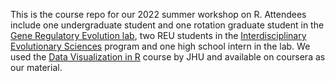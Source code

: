 This is the course repo for our 2022 summer workshop on R. Attendees include one undergraduate student and one rotation graduate student in the [Gene Regulatory Evolution lab](binhe-lab.org), two REU students in the [Interdisciplinary Evolutionary Sciences](https://biology.uiowa.edu/reu) program and one high school intern in the lab. We used the [Data Visualization in R](https://www.coursera.org/specializations/jhu-data-visualization-dashboarding-with-r#courses) course by JHU and available on coursera as our material.

